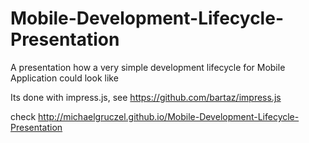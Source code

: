 Mobile-Development-Lifecycle-Presentation
=========================================

A presentation how a very simple development lifecycle for Mobile Application could look like

Its done with impress.js, see https://github.com/bartaz/impress.js

check http://michaelgruczel.github.io/Mobile-Development-Lifecycle-Presentation
